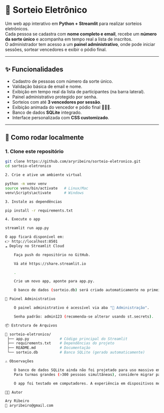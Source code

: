 # 🎲 Sorteio Eletrônico

Um web app interativo em **Python + Streamlit** para realizar sorteios eletrônicos.  
Cada pessoa se cadastra com **nome completo e email**, recebe um **número da sorte único** e acompanha em tempo real a lista de inscritos.  
O administrador tem acesso a um **painel administrativo**, onde pode iniciar sessões, sortear vencedores e exibir o pódio final.

---

## ✨ Funcionalidades
- Cadastro de pessoas com número da sorte único.
- Validação básica de email e nome.
- Exibição em tempo real da lista de participantes (na barra lateral).
- Painel administrativo protegido por senha.
- Sorteios com até **3 vencedores por sessão**.
- Exibição animada do vencedor e pódio final 🥇🥈🥉.
- Banco de dados **SQLite** integrado.
- Interface personalizada com **CSS customizado**.

---

## 🚀 Como rodar localmente

### 1. Clone este repositório
```bash
git clone https://github.com/aryribeiro/sorteio-eletronico.git
cd sorteio-eletronico

2. Crie e ative um ambiente virtual

python -m venv venv
source venv/bin/activate   # Linux/Mac
venv\Scripts\activate      # Windows

3. Instale as dependências

pip install -r requirements.txt

4. Execute o app

streamlit run app.py

O app ficará disponível em:
👉 http://localhost:8501
☁️ Deploy no Streamlit Cloud

    Faça push do repositório no GitHub.

    Vá até https://share.streamlit.io

    .

    Crie um novo app, aponte para app.py.

    O banco de dados (sorteio.db) será criado automaticamente no primeiro uso.

🔐 Painel Administrativo

    O painel administrativo é acessível via aba "🎯 Administração".

    Senha padrão: admin123 (recomenda-se alterar usando st.secrets).

📦 Estrutura de Arquivos

📂 sorteio-eletronico/
 ├── app.py              # Código principal do Streamlit
 ├── requirements.txt    # Dependências do projeto
 ├── README.md           # Documentação
 └── sorteio.db          # Banco SQLite (gerado automaticamente)

⚠️ Observações

    O banco de dados SQLite ainda não foi projetado para uso massivo em escrita concorrente.
    Para turmas grandes (>300 pessoas simultâneas), considere migrar para PostgreSQL ou MySQL.

    O app foi testado em computadores. A experiência em dispositivos móveis pode variar.

👨‍💻 Autor

Ary Ribeiro
📧 aryribeiro@gmail.com
